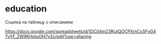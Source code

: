 # education


Ссылка на таблицу с описанием

https://docs.google.com/spreadsheets/d/1DC04m23RiJiQOCPXmCcSFyG47vYF_ZW9KHotuOH7v2c/edit?usp=sharing
